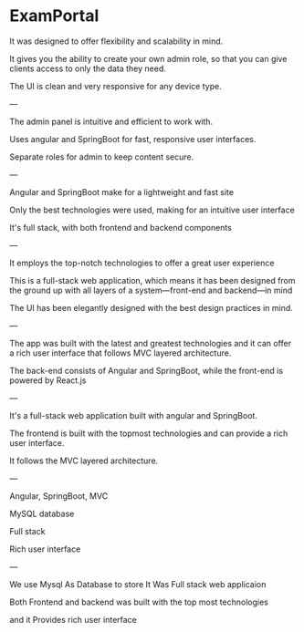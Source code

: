 # ExamPortal
It was designed to offer flexibility and scalability in mind.

It gives you the ability to create your own admin role, so that you can give clients access to only the data they need.

The UI is clean and very responsive for any device type.

—

The admin panel is intuitive and efficient to work with.

Uses angular and SpringBoot for fast, responsive user interfaces.

Separate roles for admin to keep content secure.

—

Angular and SpringBoot make for a lightweight and fast site

Only the best technologies were used, making for an intuitive user interface

It's full stack, with both frontend and backend components

—

It employs the top-notch technologies to offer a great user experience

This is a full-stack web application, which means it has been designed from the ground up with all layers of a system—front-end and backend—in mind

The UI has been elegantly designed with the best design practices in mind.

—

The app was built with the latest and greatest technologies and it can offer a rich user interface that follows MVC layered architecture.

The back-end consists of Angular and SpringBoot, while the front-end is powered by React.js

—

It's a full-stack web application built with angular and SpringBoot.

The frontend is built with the topmost technologies and can provide a rich user interface.

It follows the MVC layered architecture.

—

Angular, SpringBoot, MVC

MySQL database

Full stack

Rich user interface

—

We use Mysql As Database to store It Was Full stack web applicaion

Both Frontend and backend was built with the top most technologies

and it Provides rich user interface
